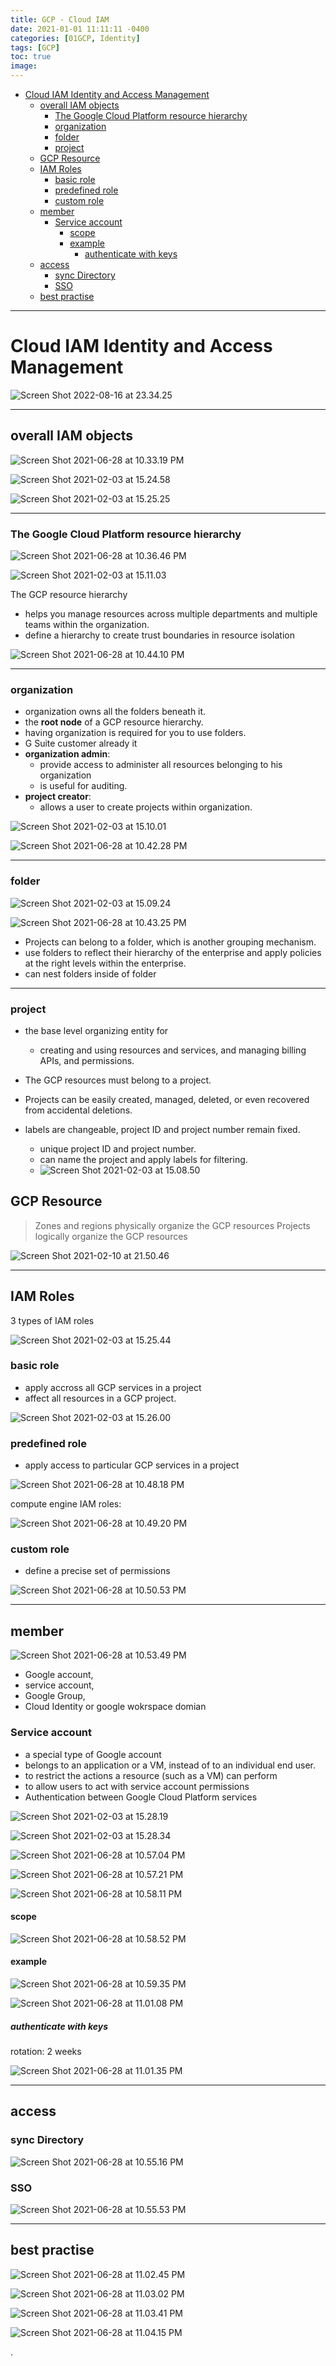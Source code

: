 ```yaml
---
title: GCP - Cloud IAM
date: 2021-01-01 11:11:11 -0400
categories: [01GCP, Identity]
tags: [GCP]
toc: true
image:
---
```


- [Cloud IAM Identity and Access Management](#cloud-iam-identity-and-access-management)
  - [overall IAM objects](#overall-iam-objects)
    - [The Google Cloud Platform resource hierarchy](#the-google-cloud-platform-resource-hierarchy)
    - [organization](#organization)
    - [folder](#folder)
    - [project](#project)
  - [GCP Resource](#gcp-resource)
  - [IAM Roles](#iam-roles)
    - [basic role](#basic-role)
    - [predefined role](#predefined-role)
    - [custom role](#custom-role)
  - [member](#member)
    - [Service account](#service-account)
      - [scope](#scope)
      - [example](#example)
        - [authenticate with keys](#authenticate-with-keys)
  - [access](#access)
    - [sync Directory](#sync-directory)
    - [SSO](#sso)
  - [best practise](#best-practise)

---


# Cloud IAM Identity and Access Management

![Screen Shot 2022-08-16 at 23.34.25](https://i.imgur.com/wsnQ2RB.png)

---

## overall IAM objects




![Screen Shot 2021-06-28 at 10.33.19 PM](https://i.imgur.com/375p2Qs.png)

![Screen Shot 2021-02-03 at 15.24.58](https://i.imgur.com/NRpqXEe.png)

![Screen Shot 2021-02-03 at 15.25.25](https://i.imgur.com/t4zsqr4.png)

---


### The Google Cloud Platform resource hierarchy


![Screen Shot 2021-06-28 at 10.36.46 PM](https://i.imgur.com/4v2yzWh.png)

![Screen Shot 2021-02-03 at 15.11.03](https://i.imgur.com/ucg52Zc.png)

The GCP resource hierarchy
- helps you manage resources across multiple departments and multiple teams within the organization.
- define a hierarchy to create trust boundaries in resource isolation

![Screen Shot 2021-06-28 at 10.44.10 PM](https://i.imgur.com/EQVhpPQ.png)

---


### organization
- organization owns all the folders beneath it.
- the **root node** of a GCP resource hierarchy.
- having organization is required for you to use folders.
- G Suite customer already it
- **organization admin**:
  - provide access to administer all resources belonging to his organization
  - is useful for auditing.
- **project creator**:
  - allows a user to create projects within organization.


![Screen Shot 2021-02-03 at 15.10.01](https://i.imgur.com/demzTIm.png)

![Screen Shot 2021-06-28 at 10.42.28 PM](https://i.imgur.com/3fh1u8I.png)

---

### folder

![Screen Shot 2021-02-03 at 15.09.24](https://i.imgur.com/pHBr2vk.png)

![Screen Shot 2021-06-28 at 10.43.25 PM](https://i.imgur.com/NrOQTHN.png)

- Projects can belong to a folder, which is another grouping mechanism.
- use folders to reflect their hierarchy of the enterprise and apply policies at the right levels within the enterprise.
- can nest folders inside of folder

---


### project
- the base level organizing entity for
  - creating and using resources and services, and managing billing APIs, and permissions.

- The GCP resources must belong to a project.  

- Projects can be easily created, managed, deleted, or even recovered from accidental deletions.  

- labels are changeable, project ID and project number remain fixed.
  - unique project ID and project number.
  - can name the project and apply labels for filtering.
  - ![Screen Shot 2021-02-03 at 15.08.50](https://i.imgur.com/vyjFXrm.png)



## GCP Resource

> Zones and regions physically organize the GCP resources
> Projects logically organize the GCP resources

![Screen Shot 2021-02-10 at 21.50.46](https://i.imgur.com/Fo2Y7GB.png)



---


## IAM Roles

3 types of IAM roles

![Screen Shot 2021-02-03 at 15.25.44](https://i.imgur.com/3pIlSRt.png)


### basic role
- apply accross all GCP services in a project
- affect all resources in a GCP project.

![Screen Shot 2021-02-03 at 15.26.00](https://i.imgur.com/zwmpguY.png)


### predefined role

- apply access to particular GCP services in a project

![Screen Shot 2021-06-28 at 10.48.18 PM](https://i.imgur.com/Pnan7b6.png)

compute engine IAM roles:

![Screen Shot 2021-06-28 at 10.49.20 PM](https://i.imgur.com/sY13PsA.png)


### custom role


- define a precise set of permissions

![Screen Shot 2021-06-28 at 10.50.53 PM](https://i.imgur.com/ZyW4ye8.png)

---

## member

![Screen Shot 2021-06-28 at 10.53.49 PM](https://i.imgur.com/cRKhnOk.png)

- Google account,
- service account,
- Google Group,
- Cloud Identity or google wokrspace domian


### Service account

- a special type of Google account
- belongs to an application or a VM, instead of to an individual end user.
- to restrict the actions a resource (such as a VM) can perform
- to allow users to act with service account permissions
- Authentication between Google Cloud Platform services

![Screen Shot 2021-02-03 at 15.28.19](https://i.imgur.com/V6W9P6y.png)

![Screen Shot 2021-02-03 at 15.28.34](https://i.imgur.com/QfUz8Ig.png)

![Screen Shot 2021-06-28 at 10.57.04 PM](https://i.imgur.com/nw3irlw.png)

![Screen Shot 2021-06-28 at 10.57.21 PM](https://i.imgur.com/VWVZRg6.png)

![Screen Shot 2021-06-28 at 10.58.11 PM](https://i.imgur.com/7adJ3tc.png)


#### scope

![Screen Shot 2021-06-28 at 10.58.52 PM](https://i.imgur.com/KjEfjpT.png)


#### example

![Screen Shot 2021-06-28 at 10.59.35 PM](https://i.imgur.com/tbYaSoa.png)

![Screen Shot 2021-06-28 at 11.01.08 PM](https://i.imgur.com/PixXk5R.jpg)



##### authenticate with keys

rotation: 2 weeks

![Screen Shot 2021-06-28 at 11.01.35 PM](https://i.imgur.com/fSL9w7b.png)


---


## access


### sync Directory

![Screen Shot 2021-06-28 at 10.55.16 PM](https://i.imgur.com/kBbXvUX.png)

### SSO

![Screen Shot 2021-06-28 at 10.55.53 PM](https://i.imgur.com/F8dhLH0.png)




---


## best practise


![Screen Shot 2021-06-28 at 11.02.45 PM](https://i.imgur.com/ph3u8E8.png)


![Screen Shot 2021-06-28 at 11.03.02 PM](https://i.imgur.com/BBp9pQs.png)


![Screen Shot 2021-06-28 at 11.03.41 PM](https://i.imgur.com/qorNq07.png)


![Screen Shot 2021-06-28 at 11.04.15 PM](https://i.imgur.com/nXHXNcr.png)


















.
